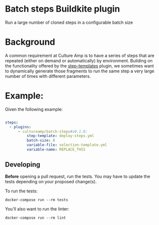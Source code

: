 # Batch steps Buildkite plugin

Run a large number of cloned steps in a configurable batch size

# Background

A common requirement at Culture Amp is to have a series of steps that are repeated (either on demand or automatically) by environment. Building on the functionality offered by the [step-templates](https://github.com/cultureamp/step-templates-buildkite-plugin) plugin, we sometimes want to dynamically generate those fragments to run the same step a very large number of times with different parameters.

# Example:

Given the following example:

```yaml

steps:
  - plugins:
      - cultureamp/batch-steps#v0.1.0:
          step-template: deploy-steps.yml
          batch-size: 8
          variable-file: selection-template.yml
          variable-name: REPLACE_THIS

```

## Developing

**Before** opening a pull request, run the tests. You may have to update the tests depending on your proposed change(s).

To run the tests:

```shell
docker-compose run --rm tests
```

You'll also want to run the linter:

```shell
docker-compose run --rm lint
```
